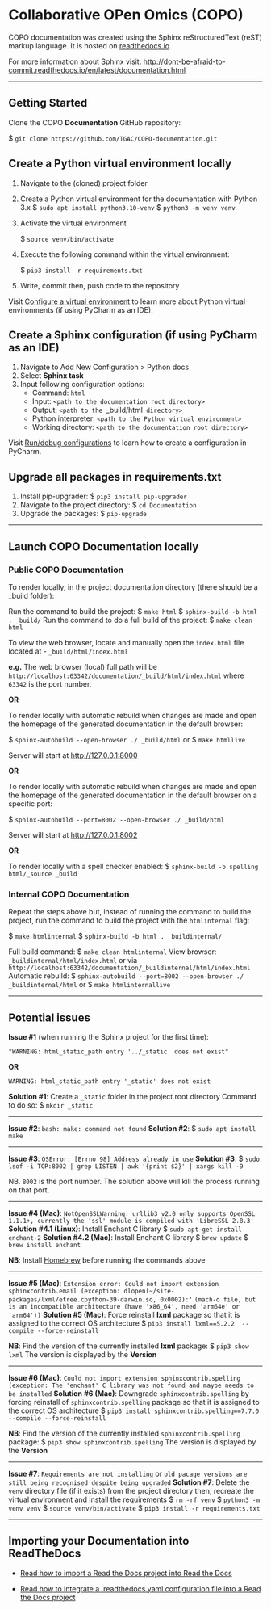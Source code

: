 #  Collaborative OPen Omics (COPO) 
COPO documentation was created using the Sphinx reStructuredText (reST) markup language. It is hosted on 
[readthedocs.io](https://copo-docs.readthedocs.io).

For more information about Sphinx visit:
http://dont-be-afraid-to-commit.readthedocs.io/en/latest/documentation.html

---

## Getting Started
Clone the COPO **Documentation** GitHub repository: 

$ `git clone https://github.com/TGAC/COPO-documentation.git`

## Create a Python virtual environment locally
1. Navigate to the (cloned) project folder

2. Create a Python virtual environment for the documentation with Python 3.x
    $ `sudo apt install python3.10-venv`
    $ `python3 -m venv venv`

3. Activate the virtual environment

    $ `source venv/bin/activate`

4. Execute the following command within the virtual environment:

   $ `pip3 install -r requirements.txt`

5. Write, commit then, push code to the repository

Visit [Configure a virtual environment](https://www.jetbrains.com/help/pycharm/creating-virtual-environment.html) to 
learn more about Python virtual environments (if using PyCharm as an IDE).

## Create a Sphinx configuration (if using PyCharm as an IDE)

1. Navigate to Add New Configuration > Python docs
2. Select **Sphinx task**
3. Input following configuration options:
   * Command: `html`
   * Input: `<path to the documentation root directory>`
   * Output:  `<path to the `_build/html` directory>`
   * Python interpreter: `<path to the Python virtual environment>`
   * Working directory:  `<path to the documentation root directory>`

Visit [Run/debug configurations](https://www.jetbrains.com/help/pycharm/run-debug-configuration.html) to learn how to 
create a configuration in PyCharm.

## Upgrade all packages in requirements.txt

1. Install pip-upgrader: $ `pip3 install pip-upgrader`
2. Navigate to the project directory: $ `cd Documentation`
3. Upgrade the packages: $ `pip-upgrade`

---

## Launch COPO Documentation locally
### Public COPO Documentation
To render locally, in the project documentation directory (there should be a _build folder):

 Run the command to build the project: $ `make html`
                                       $ ``sphinx-build -b html . _build/``
 Run the command to do a full build of the project: $ `make clean html`

 To view the web browser, locate and manually open the `index.html` file located at - `_build/html/index.html`

 **e.g.** The web browser (local) full path will be  `http://localhost:63342/documentation/_build/html/index.html` 
 where `63342` is the port number.
	
**OR** 

To render locally with automatic rebuild when changes are made and open the homepage of the generated 
documentation in the default browser:

$ `sphinx-autobuild --open-browser ./ _build/html` or $ `make htmllive`

Server will start at http://127.0.0.1:8000 

**OR** 

To render locally with automatic rebuild when changes are made and open the homepage of the generated 
documentation in the default browser on a specific port:

$ `sphinx-autobuild --port=8002 --open-browser ./ _build/html`

Server will start at http://127.0.0.1:8002

**OR**

To render locally with a spell checker enabled:
$ `sphinx-build -b spelling html/_source _build`

### Internal COPO Documentation

Repeat the steps above but, instead of running the command to build the project, run the command to build the project
with the `htmlinternal` flag: 

$ `make htmlinternal`
$ ``sphinx-build -b html . _buildinternal/``

Full build command: $ `make clean htmlinternal`
View browser:  `_buildinternal/html/index.html` or via `http://localhost:63342/documentation/_buildinternal/html/index.html`
Automatic rebuild: $ `sphinx-autobuild --port=8002 --open-browser ./ _buildinternal/html` or $ `make htmlinternallive`

---

## Potential issues
**Issue #1** (when running the Sphinx project for the first time):

`"WARNING: html_static_path entry '../_static' does not exist"` 

**OR**

`WARNING: html_static_path entry '_static' does not exist`

**Solution #1**: Create a `_static` folder in the project root directory 
                 Command to do so: $ `mkdir _static`
______________________________________________________________________

**Issue #2**: `bash: make: command not found`
**Solution #2**: $ `sudo apt install make`

______________________________________________________________________

**Issue #3**: `OSError: [Errno 98] Address already in use`
**Solution #3**: $ `sudo lsof -i TCP:8002 | grep LISTEN | awk '{print $2}' | xargs kill -9`

NB. `8002` is the port number. The solution above will kill the process running on that port.
______________________________________________________________________

**Issue #4 (Mac)**: `NotOpenSSLWarning: urllib3 v2.0 only supports OpenSSL 1.1.1+, currently the 'ssl' module is compiled with 'LibreSSL 2.8.3'`
**Solution #4.1 (Linux)**: Install Enchant C library
                       $ `sudo apt-get install enchant-2`
**Solution #4.2 (Mac)**: Install Enchant C library
                       $ `brew update`
                       $ `brew install enchant`

**NB**: Install [Homebrew](https://brew.sh/) before running the commands above

______________________________________________________________________

**Issue #5 (Mac)**: `Extension error: Could not import extension sphinxcontrib.email (exception: dlopen(~/site-packages/lxml/etree.cpython-39-darwin.so, 0x0002):'`
                    `(mach-o file, but is an incompatible architecture (have 'x86_64', need 'arm64e' or 'arm64'))`
**Solution #5 (Mac)**: Force reinstall **lxml** package so that it is assigned to the correct OS architecture
                       $ `pip3 install lxml==5.2.2  --compile --force-reinstall`

**NB**: Find the version of the currently installed **lxml** package: $ `pip3 show lxml`
        The version is displayed by the **Version**
______________________________________________________________________

**Issue #6 (Mac)**: `Could not import extension sphinxcontrib.spelling (exception: The 'enchant' C library was not found and maybe needs to be installed`
**Solution #6 (Mac)**: Downgrade `sphinxcontrib.spelling` by forcing reinstall of `sphinxcontrib.spelling` package 
                       so that it is assigned to the correct OS architecture
                       $ `pip3 install sphinxcontrib.spelling==7.7.0  --compile --force-reinstall`

**NB**: Find the version of the currently installed `sphinxcontrib.spelling` package: $ `pip3 show sphinxcontrib.spelling`
        The version is displayed by the **Version**

______________________________________________________________________

**Issue #7**: `Requirements are not installing` or `old pacage versions are still being recognised despite being upgraded`
**Solution #7**: Delete the `venv` directory file (if it exists) from the project directory then, recreate the virtual 
                 environment and install the requirements
                 $ `rm -rf venv`
                 $ `python3 -m venv venv`
                 $ `source venv/bin/activate`
                 $ `pip3 install -r requirements.txt`

---

## Importing your Documentation into ReadTheDocs
* [Read how to import a Read the Docs project into Read the Docs](https://docs.readthedocs.io/en/stable/intro/import-guide.html)

* [Read how to integrate a .readthedocs.yaml configuration file into a Read the Docs project](https://docs.readthedocs.io/en/stable/config-file/v2.html#)






